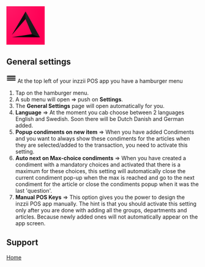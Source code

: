 <img src="../Assets/Pictures/play_store_512.png" alt="inzzii logo" width="100"/>

## General settings

<img src="../Assets/Pictures/Hmenu.png" alt="hamburgermenu" width="25" height="25"/> At the top left of your inzzii POS app you have a hamburger menu 
1. Tap on the hamburger menu.
2. A sub menu will open => push on **Settings**.
3. The **General Settings** page will open automatically for you. 
4. **Language** => At the moment you cab choose between 2 languages English and Swedish. Soon there will be Dutch Danish and German added.
5. **Popup condiments on new item** => When you have added Condiments and you want to always show these condiments for the articles when they are selected/added to the transaction, you need to activate this setting.
6. **Auto next on Max-choice condiments** => When you have created a condiment with a mandatory choices and activated that there is a maximum for these choices, this setting will automatically close the current condiment pop-up when the max is reached and go to the next condiment for the article or close the condiments popup when it was the last 'question'.
7. **Manual POS Keys** => This option gives you the power to design the inzzii POS app manually. The hint is that you should activate this setting only after you are done with adding all the groups, departments and articles. Because newly added ones will not automatically appear on the app screen.


## Support
[Home](../index.md)